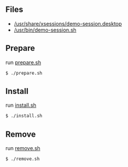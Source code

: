 
## Files

* [/usr/share/xsessions/demo-session.desktop](demo-session.desktop)
* [/usr/bin/demo-session.sh](demo-session.sh)


## Prepare

run [prepare.sh](prepare.sh)

``` sh
$ ./prepare.sh
```


## Install

run [install.sh](install.sh)

``` sh
$ ./install.sh
```

## Remove

run [remove.sh](remove.sh)

``` sh
$ ./remove.sh
```
